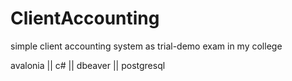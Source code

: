 # ClientAccounting

simple client accounting system as trial-demo exam in my college

avalonia || c# || dbeaver || postgresql
